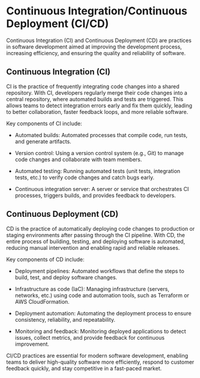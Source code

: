 # Continuous Integration/Continuous Deployment (CI/CD)



Continuous Integration (CI) and Continuous Deployment (CD) are practices in software development aimed at improving the development process, increasing efficiency, and ensuring the quality and reliability of software.



## Continuous Integration (CI)



CI is the practice of frequently integrating code changes into a shared repository. With CI, developers regularly merge their code changes into a central repository, where automated builds and tests are triggered. This allows teams to detect integration errors early and fix them quickly, leading to better collaboration, faster feedback loops, and more reliable software.



Key components of CI include:

- Automated builds: Automated processes that compile code, run tests, and generate artifacts.

- Version control: Using a version control system (e.g., Git) to manage code changes and collaborate with team members.

- Automated testing: Running automated tests (unit tests, integration tests, etc.) to verify code changes and catch bugs early.

- Continuous integration server: A server or service that orchestrates CI processes, triggers builds, and provides feedback to developers.



## Continuous Deployment (CD)



CD is the practice of automatically deploying code changes to production or staging environments after passing through the CI pipeline. With CD, the entire process of building, testing, and deploying software is automated, reducing manual intervention and enabling rapid and reliable releases.



Key components of CD include:

- Deployment pipelines: Automated workflows that define the steps to build, test, and deploy software changes.

- Infrastructure as code (IaC): Managing infrastructure (servers, networks, etc.) using code and automation tools, such as Terraform or AWS CloudFormation.

- Deployment automation: Automating the deployment process to ensure consistency, reliability, and repeatability.

- Monitoring and feedback: Monitoring deployed applications to detect issues, collect metrics, and provide feedback for continuous improvement.



CI/CD practices are essential for modern software development, enabling teams to deliver high-quality software more efficiently, respond to customer feedback quickly, and stay competitive in a fast-paced market.